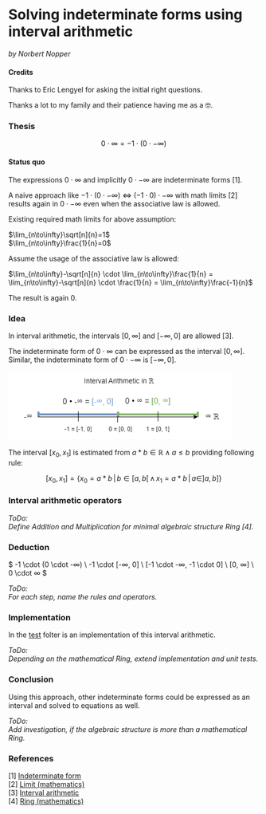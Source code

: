 # Solving indeterminate forms using interval arithmetic

*by Norbert Nopper*

#### Credits

Thanks to Eric Lengyel for asking the initial right questions.

Thanks a lot to my family and their patience having me as a 🤓.

### Thesis

$$0 \cdot ∞ = -1 \cdot (0 \cdot -∞)$$

#### Status quo

The expressions $0 \cdot ∞$ and implicitly $0 \cdot -∞$ are indeterminate forms [1].

A naive approach like $-1 \cdot (0 \cdot -∞)$ <=> $(-1 \cdot 0) \cdot -∞$ with math limits [2] results again in $0 \cdot -∞$ even when the associative law is allowed.

Existing required math limits for above assumption:

$\lim_{n\to\infty}\sqrt[n]{n}=1$  
$\lim_{n\to\infty}\frac{1}{n}=0$  

Assume the usage of the associative law is allowed:

$\lim_{n\to\infty}-\sqrt[n]{n} \cdot \lim_{n\to\infty}\frac{1}{n} = \lim_{n\to\infty}-\sqrt[n]{n} \cdot \frac{1}{n} = \lim_{n\to\infty}\frac{-1}{n}$

The result is again 0.

### Idea

In interval arithmetic, the intervals $[0, ∞]$ and $[-∞, 0]$ are allowed [3].

The indeterminate form of $0 \cdot ∞$ can be expressed as the interval $[0, ∞]$.  
Similar, the indeterminate form of $0 \cdot -∞$ is $[-∞, 0]$.

![](illustrations/visual_interval_arithmetic.png)

The interval $[x_0, x_1]$ is estimated from $a * b \in \mathbb R \land a \le b$ providing following rule:

$$[x_0, x_1] = \{ x_0 = a * b \, | \, b \in [a, b[ \, \land \, x_1 = a * b  \, | \, a \in ]a, b] \}$$

### Interval arithmetic operators

*ToDo:*  
*Define Addition and Multiplication for minimal algebraic structure Ring [4].*

### Deduction

$
-1 \cdot (0 \cdot -∞) \\
-1 \cdot [-∞, 0] \\
[-1 \cdot -∞, -1 \cdot 0] \\
[0, ∞] \\
0 \cdot ∞
$

*ToDo:*  
*For each step, name the rules and operators.*

### Implementation

In the [test](test/) folter is an implementation of this interval arithmetic.   

*ToDo:*  
*Depending on the mathematical Ring, extend implementation and unit tests.*

### Conclusion

Using this approach, other indeterminate forms could be expressed as an interval and solved to equations as well.

*ToDo:*  
*Add investigation, if the algebraic structure is more than a mathematical Ring.*

### References

[1] [Indeterminate form](https://en.wikipedia.org/wiki/Indeterminate_form)  
[2] [Limit (mathematics)](https://en.wikipedia.org/wiki/Limit_(mathematics))  
[3] [Interval arithmetic](https://en.wikipedia.org/wiki/Interval_arithmetic)  
[4] [Ring (mathematics)](https://en.wikipedia.org/wiki/Ring_(mathematics))
